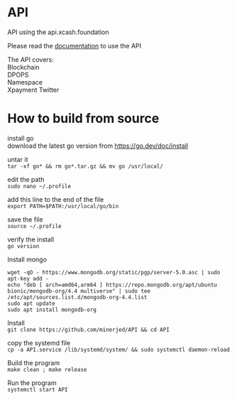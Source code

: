 # API
API using the api.xcash.foundation

Please read the [documentation](https://docs.xcash.foundation/api/get-started) to use the API

The API covers:  
Blockchain  
DPOPS  
Namespace   
Xpayment Twitter


# How to build from source

install go  
download the latest go version from https://go.dev/doc/install
 
untar it  
`tar -xf go* && rm go*.tar.gz && mv go /usr/local/`
 
edit the path  
`sudo nano ~/.profile`
 
add this line to the end of the file  
`export PATH=$PATH:/usr/local/go/bin`
 
save the file  
`source ~/.profile`
 
verify the install  
`go version`

Install mongo  
```
wget -qO - https://www.mongodb.org/static/pgp/server-5.0.asc | sudo apt-key add -
echo "deb [ arch=amd64,arm64 ] https://repo.mongodb.org/apt/ubuntu bionic/mongodb-org/4.4 multiverse" | sudo tee /etc/apt/sources.list.d/mongodb-org-4.4.list
sudo apt update
sudo apt install mongodb-org
```

Install  
`git clone https://github.com/minerjed/API && cd API`

copy the systemd file  
`cp -a API.service /lib/systemd/system/ && sudo systemctl daemon-reload`

Build the program  
`make clean ; make release`

Run the program  
`systemctl start API`
